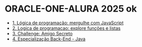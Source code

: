 # ORACLE-ONE-ALURA 2025 ok

<ul>
    <li><a href="1. Logica de programacao mergulhe com JavaScript/">1. Lógica de programação: mergulhe com JavaScript</a></li>
    <li><a href="2. Lógica de programação explore funções e listas/">2. Logica de programacao: explore funções e listas</a></li>
    <li><a href="3. Challenge Amigo Secreto/">3. Challenge: Amigo Secreto</a></li>
    <li><a href="4. Especialização Back-End - Java/">4. Especialização Back-End - Java</a></li>
</ul>